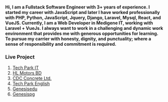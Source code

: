 #### Hi, I am a Fullstack Software Engineer with 3+ years of experience. I started my career with JavaScript and later I have worked professionally with PHP, Python, JavaScript, Jquery, Django, Laravel, Mysql, React, and VueJS. Currently, I am a Web Developer in Medigene IT, working with Laravel + VueJs. I always want to work in a challenging and dynamic work environment that provides me with generous opportunities for learning. To pursue my carrier with honesty, dignity, and punctuality; where a sense of responsibility and commitment is required.
### Live Project
1. [Tech Park IT](https://www.techparkit.org/)
2. [HL Motors BD](https://www.hlmotorsbd.com/)
3. [CDC Concrete Ltd.](https://cdcconcrete.com/)
4. [Tech Park English](http://techparkenglish.com/)
5. [Genesisedu](https://genesisedu.info/)
6. [Genesispg](https://genesispg.info/)
<!--
**jahirulislammolla/jahirulislammolla** is a ✨ _special_ ✨ repository because its `README.md` (this file) appears on your GitHub profile.

Here are some ideas to get you started:

- 🔭 I’m currently working on ...
- 🌱 I’m currently learning ...
- 👯 I’m looking to collaborate on ...
- 🤔 I’m looking for help with ...
- 💬 Ask me about ...
- 📫 How to reach me: ...
- 😄 Pronouns: ...
- ⚡ Fun fact: ...
-->
